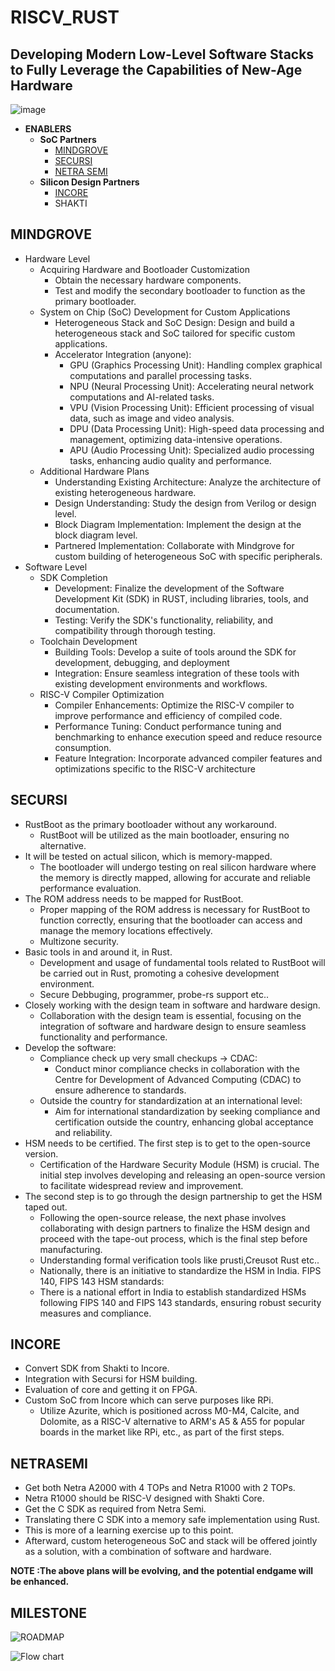 # RISCV_RUST
## Developing Modern Low-Level Software Stacks to Fully Leverage the Capabilities of New-Age Hardware 

![image](https://media.github.boschdevcloud.com/user/30349/files/931a1472-c40e-4bf5-8987-2206701105b0)




- **ENABLERS** 
  - **SoC Partners**  
    -  [MINDGROVE](#mindgrove) 
    -  [SECURSI](#secursi)
    -  [NETRA SEMI](#netrasemi)
  - **Silicon Design Partners** 
    - [INCORE](#incore)
    - SHAKTI

## MINDGROVE
- Hardware Level
	-   Acquiring Hardware and Bootloader Customization
		-   Obtain the necessary hardware components.
		-   Test and modify the secondary bootloader to function as the primary bootloader.
	- System on Chip (SoC) Development for Custom Applications
		-  Heterogeneous Stack and SoC Design: Design and build a heterogeneous stack and SoC tailored for specific custom applications.
	  	- Accelerator Integration (anyone):
	  		-  GPU (Graphics Processing Unit): Handling complex graphical computations and parallel processing tasks.
	  		-  NPU (Neural Processing Unit): Accelerating neural network computations and AI-related tasks.
	  		-  VPU (Vision Processing Unit): Efficient processing of visual data, such as image and video analysis.
	  		-  DPU (Data Processing Unit): High-speed data processing and management, optimizing data-intensive operations.
	  		-  APU (Audio Processing Unit): Specialized audio processing tasks, enhancing audio quality and performance.
	- Additional Hardware Plans
		-   Understanding Existing Architecture: Analyze the architecture of existing heterogeneous hardware.
	  	-  Design Understanding: Study the design from Verilog or design level.
	  	-  Block Diagram Implementation: Implement the design at the block diagram level.
	  	-  Partnered Implementation: Collaborate with Mindgrove for custom building of heterogeneous SoC with specific peripherals.
-  Software Level
	-   SDK Completion
	      -  Development: Finalize the development of the Software Development Kit (SDK) in RUST, including libraries, tools, and documentation.
	      -  Testing: Verify the SDK's functionality, reliability, and compatibility through thorough testing.
	- Toolchain Development
		-  Building Tools: Develop a suite of tools around the SDK for development, debugging, and deployment
		-  Integration: Ensure seamless integration of these tools with existing development environments and workflows.
	- RISC-V Compiler Optimization
		- Compiler Enhancements: Optimize the RISC-V compiler to improve performance and efficiency of compiled code.
		- Performance Tuning: Conduct performance tuning and benchmarking to enhance execution speed and reduce resource consumption.
		- Feature Integration: Incorporate advanced compiler features and optimizations specific to the RISC-V architecture


## SECURSI
  - RustBoot as the primary bootloader without any workaround.
    - RustBoot will be utilized as the main bootloader, ensuring no alternative.
  - It will be tested on actual silicon, which is memory-mapped.
    - The bootloader will undergo testing on real silicon hardware where the memory is directly mapped, allowing for accurate and reliable performance evaluation.
  - The ROM address needs to be mapped for RustBoot.
    - Proper mapping of the ROM address is necessary for RustBoot to function correctly, ensuring that the bootloader can access and manage the memory locations effectively.
    - Multizone security.
  - Basic tools in and around it, in Rust.
    - Development and usage of fundamental tools related to RustBoot will be carried out in Rust, promoting a cohesive development environment.
    - Secure Debbuging, programmer, probe-rs support etc..
  - Closely working with the design team in software and hardware design.
    - Collaboration with the design team is essential, focusing on the integration of software and hardware design to ensure seamless functionality and performance.
  - Develop the software:
    - Compliance check up very small checkups -> CDAC:
      - Conduct minor compliance checks in collaboration with the Centre for Development of Advanced Computing (CDAC) to ensure adherence to standards.
    - Outside the country for standardization at an international level:
      - Aim for international standardization by seeking compliance and certification outside the country, enhancing global acceptance and reliability.
  - HSM needs to be certified. The first step is to get to the open-source version.
    - Certification of the Hardware Security Module (HSM) is crucial. The initial step involves developing and releasing an open-source version to facilitate widespread review and improvement.
  - The second step is to go through the design partnership to get the HSM taped out.
    - Following the open-source release, the next phase involves collaborating with design partners to finalize the HSM design and proceed with the tape-out process, which is the final step before manufacturing.
    - Understanding formal verification tools like prusti,Creusot Rust etc..
    - Nationally, there is an initiative to standardize the HSM in India. FIPS 140, FIPS 143 HSM standards:
    - There is a national effort in India to establish standardized HSMs following FIPS 140 and FIPS 143 standards, ensuring robust security measures and compliance.
    
## INCORE
  - Convert SDK from Shakti to Incore.
  - Integration with Secursi for HSM building.
  - Evaluation of core and getting it on FPGA.
  - Custom SoC from Incore which can serve purposes like RPi.
    - Utilize Azurite, which is positioned across M0-M4, Calcite, and Dolomite, as a RISC-V alternative to ARM's A5 & A55 for popular boards in the market like RPi, etc., as part of the first steps.

## NETRASEMI
  - Get both Netra A2000 with 4 TOPs and Netra R1000 with 2 TOPs.
  - Netra R1000 should be RISC-V designed with Shakti Core.
  - Get the C SDK as required from Netra Semi.
  - Translating there C SDK into a memory safe implementation using Rust.
  - This is more of a learning exercise up to this point.
  - Afterward, custom heterogeneous SoC and stack will be offered jointly as a solution, with a combination of software and hardware.

**NOTE :The above plans will be evolving, and the potential endgame will be enhanced.**

## MILESTONE 

![ROADMAP](https://media.github.boschdevcloud.com/user/30349/files/095a6178-a8cc-4ecd-85e3-75773f981709)

![Flow chart](https://media.github.boschdevcloud.com/user/30349/files/9f88066d-577c-4178-967e-965098c66495)
